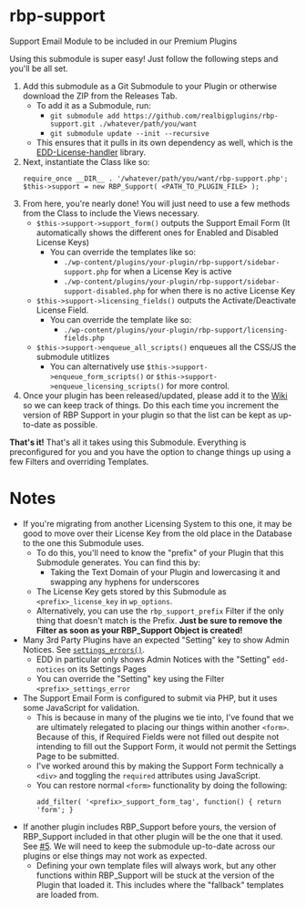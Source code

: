 # rbp-support
Support Email Module to be included in our Premium Plugins

Using this submodule is super easy! Just follow the following steps and you'll be all set.

1. Add this submodule as a Git Submodule to your Plugin or otherwise download the ZIP from the Releases Tab.
    - To add it as a Submodule, run:
      - `git submodule add https://github.com/realbigplugins/rbp-support.git ./whatever/path/you/want`
      - `git submodule update --init --recursive`
    - This ensures that it pulls in its own dependency as well, which is the [EDD-License-handler](https://github.com/easydigitaldownloads/EDD-License-handler) library.
2. Next, instantiate the Class like so:
    ```
    require_once __DIR__ . '/whatever/path/you/want/rbp-support.php';
    $this->support = new RBP_Support( <PATH_TO_PLUGIN_FILE> );
    ```
3. From here, you're nearly done! You will just need to use a few methods from the Class to include the Views necessary.
    - `$this->support->support_form()` outputs the Support Email Form (It automatically shows the different ones for Enabled and Disabled License Keys)
      - You can override the templates like so:
        - `./wp-content/plugins/your-plugin/rbp-support/sidebar-support.php` for when a License Key is active
        - `./wp-content/plugins/your-plugin/rbp-support/sidebar-support-disabled.php` for when there is no active License Key
    - `$this->support->licensing_fields()` outputs the Activate/Deactivate License Field. 
      - You can override the template like so:
        - `./wp-content/plugins/your-plugin/rbp-support/licensing-fields.php`
    - `$this->support->enqueue_all_scripts()` enqueues all the CSS/JS the submodule utitlizes
      - You can alternatively use `$this->support->enqueue_form_scripts()` or `$this->support->enqueue_licensing_scripts()` for more control.
4. Once your plugin has been released/updated, please add it to the [Wiki](https://github.com/realbigplugins/rbp-support/wiki/RBP-Support-Usage-List) so we can keep track of things. Do this each time you increment the version of RBP Support in your plugin so that the list can be kept as up-to-date as possible.

**That's it!** That's all it takes using this Submodule. Everything is preconfigured for you and you have the option to change things up using a few Filters and overriding Templates.

# Notes

* If you're migrating from another Licensing System to this one, it may be good to move over their License Key from the old place in the Database to the one this Submodule uses.
  - To do this, you'll need to know the "prefix" of your Plugin that this Submodule generates. You can find this by:
    - Taking the Text Domain of your Plugin and lowercasing it and swapping any hyphens for underscores
  - The License Key gets stored by this Submodule as `<prefix>_license_key` in `wp_options`.
  - Alternatively, you can use the `rbp_support_prefix` Filter if the only thing that doesn't match is the Prefix. **Just be sure to remove the Filter as soon as your RBP_Support Object is created!**
* Many 3rd Party Plugins have an expected "Setting" key to show Admin Notices. See [`settings_errors()`](https://codex.wordpress.org/Function_Reference/settings_errors).
  - EDD in particular only shows Admin Notices with the "Setting" `edd-notices` on its Settings Pages
  - You can override the "Setting" key using the Filter `<prefix>_settings_error`
* The Support Email Form is configured to submit via PHP, but it uses some JavaScript for validation.
  - This is because in many of the plugins we tie into, I've found that we are ultimately relegated to placing our things within another `<form>`. Because of this, if Required Fields were not filled out despite not intending to fill out the Support Form, it would not permit the Settings Page to be submitted.
  - I've worked around this by making the Support Form technically a `<div>` and toggling the `required` attributes using JavaScript.
  - You can restore normal `<form>` functionality by doing the following:
    ```
    add_filter( '<prefix>_support_form_tag', function() { return 'form'; }
    ```
* If another plugin includes RBP_Support before yours, the version of RBP_Support included in that other plugin will be the one that it used. See [#5](https://github.com/realbigplugins/rbp-support/issues/5). We will need to keep the submodule up-to-date across our plugins or else things may not work as expected.
  - Defining your own template files will always work, but any other functions within RBP_Support will be stuck at the version of the Plugin that loaded it. This includes where the "fallback" templates are loaded from.
